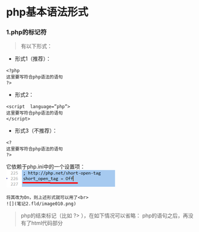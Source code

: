 # php基本语法形式

### 1.php的标记符

> 有以下形式：

- 形式1（推荐）：
```
<?php
这里要写符合php语法的语句
?>
```

- 形式2：
```
<script  language=”php”>
这里要写符合php语法的语句
</script>
```

- 形式3（不推荐）：
```
<?
这里要写符合php语法的语句
?>
```
它依赖于php.ini中的一个设置项：<br>
![](笔记2.fld/image008.png)

    将其改为On，则上述形式就可以用了<br>
    ![](笔记2.fld/image010.png)

> php的结束标记（比如 ?>  ），在如下情况可以省略：
php的语句之后，再没有了html代码部分




















